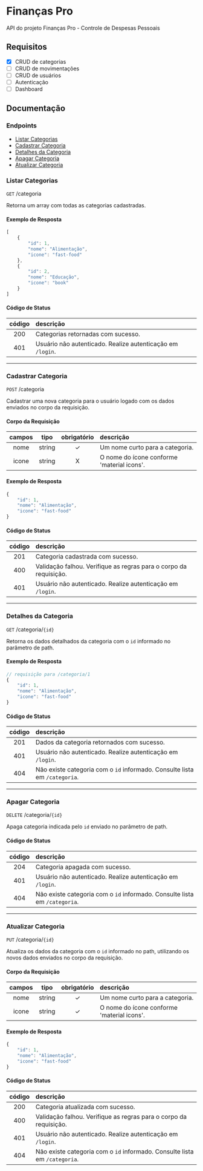 # Finanças Pro

API do projeto Finanças Pro - Controle de Despesas Pessoais

## Requisitos

- [x] CRUD de categorias
- [ ] CRUD de movimentações
- [ ] CRUD de usuários
- [ ] Autenticação
- [ ] Dashboard

## Documentação

### Endpoints

- [Listar Categorias](#listar-categorias)
- [Cadastrar Categoria](#cadastrar-categoria)
- [Detalhes da Categoria](#detalhes-da-categoria)
- [Apagar Categoria](#apagar-categoria)
- [Atualizar Categoria](#atualizar-categoria)

### Listar Categorias

`GET` /categoria

Retorna um array com todas as categorias cadastradas.

#### Exemplo de Resposta

```js
[
    {
        "id": 1,
        "nome": "Alimentação",
        "icone": "fast-food"
    },
    {
        "id": 2,
        "nome": "Educação",
        "icone": "book"
    }
]
```

#### Código de Status

| código | descrição
|:------:|:----------
|200|Categorias retornadas com sucesso.
|401|Usuário não autenticado. Realize autenticação em `/login`.

---

### Cadastrar Categoria

`POST` /categoria

Cadastrar uma nova categoria para o usuário logado com os dados enviados no corpo da requisição.

#### Corpo da Requisição

| campos | tipo | obrigatório | descrição
|:------:|:----:|:-----------:|:-----------
| nome | string | ✓ | Um nome curto para a categoria.
| icone | string | X | O nome do ícone conforme 'material icons'.

#### Exemplo de Resposta

```js
{
    "id": 1,
    "nome": "Alimentação",
    "icone": "fast-food"
}
```

#### Código de Status

| código | descrição
|:------:|:----------
| 201 | Categoria cadastrada com sucesso.
| 400 | Validação falhou. Verifique as regras para o corpo da requisição.
| 401 | Usuário não autenticado. Realize autenticação em `/login`.

---

### Detalhes da Categoria

`GET` /categoria/`{id}`

Retorna os dados detalhados da categoria com o `id` informado no parâmetro de path.

#### Exemplo de Resposta
```js
// requisição para /categoria/1
{
    "id": 1,
    "nome": "Alimentação",
    "icone": "fast-food"
}
```

#### Código de Status

| código | descrição
|:------:|:----------
| 201 | Dados da categoria retornados com sucesso.
| 401 | Usuário não autenticado. Realize autenticação em `/login`.
| 404 | Não existe categoria com o `id` informado. Consulte lista em `/categoria`.

---

### Apagar Categoria

`DELETE` /categoria/`{id}`

Apaga categoria indicada pelo `id` enviado no parâmetro de path.

#### Código de Status

| código | descrição
|:------:|:----------
| 204 | Categoria apagada com sucesso.
| 401 | Usuário não autenticado. Realize autenticação em `/login`.
| 404 | Não existe categoria com o `id` informado. Consulte lista em `/categoria`.

---

### Atualizar Categoria

`PUT` /categoria/`{id}`

Atualiza os dados da categoria com o `id` informado no path, utilizando os novos dados enviados no corpo da requisição.

#### Corpo da Requisição

| campos | tipo | obrigatório | descrição
|:------:|:----:|:-----------:|:-----------
| nome | string | ✓ | Um nome curto para a categoria.
| icone | string | ✓ | O nome do ícone conforme 'material icons'.

#### Exemplo de Resposta

```js
{
    "id": 1,
    "nome": "Alimentação",
    "icone": "fast-food"
}
```
#### Código de Status

| código | descrição
|:------:|:----------
| 200 | Categoria atualizada com sucesso.
| 400 | Validação falhou. Verifique as regras para o corpo da requisição.
| 401 | Usuário não autenticado. Realize autenticação em `/login`.
| 404 | Não existe categoria com o `id` informado. Consulte lista em `/categoria`.
